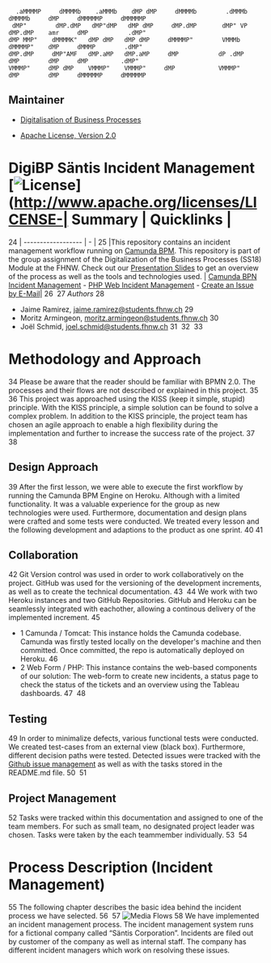  ```
   .aMMMMP     dMMMMb    .aMMMb    dMP dMP     dMMMMb        .dMMMb     dMMMMb     dMP     dMMMMMP     dMMMMMP 
  dMP"        dMP.dMP   dMP"dMP   dMP dMP     dMP.dMP       dMP" VP    dMP.dMP    amr     dMP           .dMP"  
 dMP MMP"    dMMMMK"   dMP dMP   dMP dMP     dMMMMP"        VMMMb     dMMMMP"    dMP     dMMMP        .dMP"    
dMP.dMP     dMP"AMF   dMP.aMP   dMP.aMP     dMP           dP .dMP    dMP        dMP     dMP         .dMP"      
VMMMP"     dMP dMP    VMMMP"    VMMMP"     dMP            VMMMP"    dMP        dMP     dMMMMMP     dMMMMMP    
```


## Maintainer

- [Digitalisation of Business Processes](https://github.com/digibp)

- [Apache License, Version 2.0](https://github.com/DigiBP/digibp-archetype-camunda-boot/blob/master/LICENSE)

# DigiBP Säntis Incident Management [![License](http://img.shields.io/:license-apache-blue.svg)](http://www.apache.org/licenses/LICENSE-| Summary | Quicklinks |
24
| ------------------ | - |
25
|This repository contains an incident management workflow running on [Camunda BPM](https://docs.camunda.org). This repository is part of the group assignment of the Digitalization of the Business Processes (SS18) Module at the FHNW. Check out our [Presentation Slides](https://speakerdeck.com/joelschmid91/santis-group-digitalisation-of-business-processes) to get an overview of the process as well as the tools and technologies used. | [Camunda BPN Incident Management]( https://saentisincident.herokuapp.com/ ) - [PHP Web Incident Management](https://saentisincident-php.herokuapp.com/) -  [Create an Issue by E-Mail](mailto:t700agmb@robot.zapier.com)|
26
​
27
*Authors*
28
* Jaime Ramirez, [jaime.ramirez@students.fhnw.ch](mailto:jaime.ramirez@students.fhnw.ch)
29
* Moritz Armingeon, [moritz.armingeon@students.fhnw.ch](mailto:moritz.armingeon@students.fhnw.ch)
30
* Joël Schmid, [joel.schmid@students.fhnw.ch](mailto:joel.schmid@students.fhnw.ch)
31
​
32
​
33
# Methodology and Approach
34
Please be aware that the reader should be familiar with BPMN 2.0. The processes and their flows are not described or explained in this project. 
35
​
36
This project was approached using the KISS (keep it simple, stupid) principle. With the KISS principle, a simple solution can be found to solve a complex problem. In addition to the KISS principle, the project team has chosen an agile approach to enable a high flexibility during the implementation and further to increase the success rate of the project.
37
​
38
## Design Approach
39
After the first lesson, we were able to execute the first workflow by running the Camunda BPM Engine on Heroku. Although with a limited functionality. It was a valuable experience for the group as new technologies were used. Furthermore, documentation and design plans were crafted and some tests were conducted. We treated every lesson and the following development and adaptions to the product as one sprint.
40
​
41
## Collaboration
42
Git Version control was used in order to work collaboratively on the project. GitHub was used for the versioning of the development increments, as well as to create the technical documentation.
43
​
44
We work with two Heroku instances and two GitHub Repositories. GitHub and Heroku can be seamlessly integrated with eachother, allowing a continous delivery of the implemented increment. 
45
- 1 Camunda / Tomcat: This instance holds the Camunda codebase. Camunda was firstly tested locally on the developer's machine and then  committed. Once committed, the repo is automatically deployed on Heroku.
46
- 2 Web Form / PHP: This instance contains the web-based components of our solution: The web-form to create new incidents, a status page to check the status of the tickets and an overview using the Tableau dashboards. 
47
​
48
## Testing
49
In order to minimalize defects, various functional tests were conducted. We created test-cases from an external view (black box). Furthermore, different decision paths were tested. Detected issues were tracked with the [Github issue management](https://github.com/DigiBP/digibp-saentis/issues) as well as with the tasks stored in the README.md file.
50
​
51
## Project Management
52
Tasks were tracked within this documentation and assigned to one of the team members. For such as small team, no designated project leader was chosen. Tasks were taken by the each teammember individually.
53
​
54
# Process Description (Incident Management)
55
The following chapter describes the basic idea behind the incident process we have selected. 
56
​
57
![Media Flows](https://github.com/DigiBP/digibp-saentis/blob/master/pics/BigPicture_v2.png)
58
We have implemented an incident management process. The incident management system runs for a fictional company called “Säntis Corporation”. Incidents are filed out by customer of the company as well as internal staff. The company has different incident managers which work on resolving these issues.
